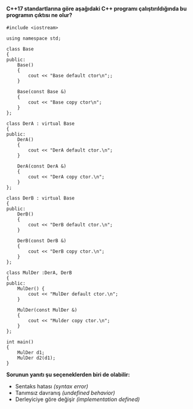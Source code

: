 #### C++17 standartlarına göre aşağıdaki C++ programı çalıştırıldığında bu programın çıktısı ne olur?


```
#include <iostream>
 
using namespace std;
 
class Base
{
public:
	Base()
	{
		cout << "Base default ctor\n";;
	}
	
	Base(const Base &)
	{
		cout << "Base copy ctor\n";
	}
};
 
class DerA : virtual Base
{
public:
	DerA()
	{ 
		cout << "DerA default ctor.\n";
	}
	
	DerA(const DerA &)
	{
		cout << "DerA copy ctor.\n";
	}
};
 
class DerB : virtual Base
{
public:
	DerB()
	{
		cout << "DerB default ctor.\n";
	}
	
	DerB(const DerB &)
	{
		cout << "DerB copy ctor.\n";
	}
};
 
class MulDer :DerA, DerB
{
public:
	MulDer() {
		cout << "MulDer default ctor.\n";
	}
	
	MulDer(const MulDer &)
	{
		cout << "Mulder copy ctor.\n";
	}
};
 
int main()
{
	MulDer d1;
	MulDer d2(d1);
}

```

__Sorunun yanıtı şu seçeneklerden biri de olabilir:__

+ Sentaks hatası *(syntax error)*
+ Tanımsız davranış *(undefined behavior)*
+ Derleyiciye göre değişir *(implementation defined)*
